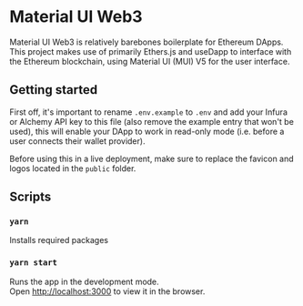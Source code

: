 # Material UI Web3

Material UI Web3 is relatively barebones boilerplate for Ethereum DApps. This project makes use of primarily Ethers.js and useDapp to interface with the Ethereum blockchain, using Material UI (MUI) V5 for the user interface.

## Getting started

First off, it's important to rename `.env.example` to `.env` and add your Infura or Alchemy API key to this file (also remove the example entry that won't be used), this will enable your DApp to work in read-only mode (i.e. before a user connects their wallet provider).

Before using this in a live deployment, make sure to replace the favicon and logos located in the `public` folder.

## Scripts

### `yarn`

Installs required packages

### `yarn start`

Runs the app in the development mode.\
Open [http://localhost:3000](http://localhost:3000) to view it in the browser.
